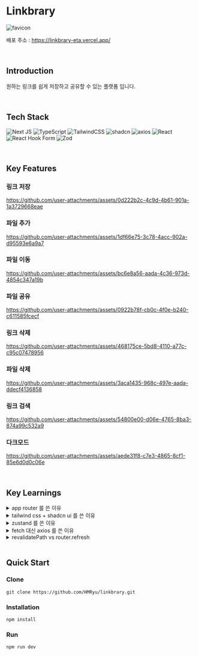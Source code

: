 # Linkbrary

![favicon](https://github.com/user-attachments/assets/1888ec45-30c6-4a00-9b94-217ebadc4fb8)

배포 주소  : https://linkbrary-eta.vercel.app/

<br />

## Introduction

원하는 링크를 쉽게 저장하고 공유할 수 있는 플랫폼 입니다.

<br />

## Tech Stack

![Next JS](https://img.shields.io/badge/Next-black?style=for-the-badge&logo=next.js&logoColor=white)
![TypeScript](https://img.shields.io/badge/typescript-%23007ACC.svg?style=for-the-badge&logo=typescript&logoColor=white)
![TailwindCSS](https://img.shields.io/badge/tailwindcss-%2338B2AC.svg?style=for-the-badge&logo=tailwind-css&logoColor=white)
![shadcn](https://img.shields.io/badge/shadcn%2Fui-000000?style=for-the-badge&logo=shadcnui&logoColor=white)
![axios](https://img.shields.io/badge/axios-671ddf?&style=for-the-badge&logo=axios&logoColor=white)
![React](https://img.shields.io/badge/zustand-%2320232a.svg?style=for-the-badge&logo=react&logoColor=%2361DAFB)
![React Hook Form](https://img.shields.io/badge/React%20Hook%20Form-%23EC5990.svg?style=for-the-badge&logo=reacthookform&logoColor=white)
![Zod](https://img.shields.io/badge/zod-%233068b7.svg?style=for-the-badge&logo=zod&logoColor=white)

<br />

## Key Features

### 링크 저장 
https://github.com/user-attachments/assets/0d222b2c-4c9d-4b61-901a-1a3729668eae

### 파일 추가
https://github.com/user-attachments/assets/1df66e75-3c78-4acc-902a-d95593e6a9a7

### 파일 이동
https://github.com/user-attachments/assets/bc6e8a56-aada-4c36-973d-4854c347a19b

### 파일 공유 
https://github.com/user-attachments/assets/0922b78f-cb0c-4f0e-b240-c611585fcecf

### 링크 삭제 
https://github.com/user-attachments/assets/468175ce-5bd8-4110-a77c-c95c07478956

### 파일 삭제 
https://github.com/user-attachments/assets/3aca1435-968c-497e-aada-ddecf4136858

### 링크 검색 
https://github.com/user-attachments/assets/54800e00-d06e-4765-8ba3-874a99c532a9

### 다크모드
https://github.com/user-attachments/assets/aede31f8-c7e3-4865-8cf1-85e6d0d0c06e

<br />

## Key Learnings

<details>
<summary>app router 를 쓴 이유</summary>
<br>
원래 시안에서는 Next.js 의 Pages router 를 이용하고, data fetching 시 react-query 를 사용하라고 했었다.

내가 생각하기에 서버 컴포넌트를 활용하는 것이 더 효율적이라고 생각하여 app router 로 변경하여 프로젝트를 진행하였다.

다음은 app router 를 쓴 이유들이다.

## Data Fetching

서버 컴포넌트를 통해서 효과적인 Data fetching 을 하기 위해 next.js 의 app router 를 사용했다.

app router 는 page router 와는 다르게 기본적으로 모든 컴포넌트가 서버 컴포넌트이다.

서버 컴포넌트는 서버에서 직접 렌더링 되기 때문에 브라우저에서 request 전송 시 이미 데이터가 포함된 HTML 이 작성되어 있다. 따라서 초기 로딩 시간을 매우 줄여줄 수 있기 때문에 유저는 완성된 HTML 을 바로 볼 수 있고 UX 향상에도 도움이 될 것이라고 판단하여 app router 를 도입하게 되었다.

## vs getServerSideProps

그럼 pages router 를 사용하면서 부분적으로 서버 사이드 렌더링을 사용할 수 있는 함수를 사용하면 되지 않냐는 궁금증이 있을 수 있다.

1. 코드의 간소화

getServerSideProps 는 특정 페이지에서 서버사이드 렌더링을 위해 필요한 함수이다. 그렇다고 한다면, 서버 사이드 렌더링이 필요한 부분에 계속 이 함수를 작성해야 하는데, 이렇게 되면 코드의 양이 길어질 수 있다.

2. 렌더링 프로세스

getServerSideProps 는 서버에서 데이터를 가져온 후 props 로 클라이언트 컴포넌트에 전달하는 방식이다. 반면, 서버 컴포넌트는 서버에서 데이터를 가져와 이미 HTML 을 렌더링 해 놓기 때문에 더 효율적으로 렌더링이 가능하다.

3. 캐싱

서버 컴포넌트는 자동으로 캐싱을 수행할 수 있는 반면, getServerSideProps 는 수동으로 캐싱을 해줘야 한다. 따라서 1번의 이유와 연결된다. 코드를 더욱 간소화 시킬 수 있다.

이러한 이유들로 app router 를 채택하였다.
</details>

<details>
<summary>tailwind css + shadcn ui 를 쓴 이유</summary>
<br>

</details>

<details>
<summary>zustand 를 쓴 이유</summary>
<br>

</details>


<details>
<summary>fetch 대신 axios 를 쓴 이유</summary>
<br>
Next.js 에서 제공되는 fetch 를 사용하지 않고 axios 를 사용하였다.

## Axios Interceptor

대부분의 api 요청 시 accessToken 을 header 에 담아서 요청을 보내야 했었다.

axios interceptor 를 사용하면 모든 http 요청을 중앙에서 제어할 수 있기 때문에 모든 요청에 공통된 헤더를 추가할 수 있어서 편리하게 데이터를 요청할 수 있었다.

fetch 함수는 인터셉터 기능을 기본적으로 지원하지 않았다. 그래서 따로 인터셉터 기능을 구현해야 했는데, 이 역시 코드의 양이 길어지기 때문에 axios interceptor 를 사용하였다.

- fetch 를 사용한 소스코드
    
    
    ```tsx
    import { getAccessToken } from "../cookies";
    
    const addLink = async (url: string, folderId: number | undefined) => {
      const accessToken = await getAccessToken();
    
      const res = await fetch(`${process.env.NEXT_PUBLIC_BASE_URL}/links`, {
        method: "POST",
        headers: {
          Authorization: `Bearer ${accessToken}`,
          "Content-Type": "application/json",
        },
        body: JSON.stringify({
          url,
          folderId,
        }),
      });
    
      return res;
    };
    
    export default addLink;
    ```

- axios 를 사용한 소스코드
    
    
    ```tsx
    import axiosInstance from "../axiosInstance";
    
    const addLink = async (url: string, folderId: number | undefined) => {
      const res = await axiosInstance.post("/links", {
        url,
        folderId,
      });
    
      return res;
    };

    export default addLink;
    ```
    

물론 fetch 를 사용하면 캐싱 기능이 내장되어 있어서 장점이 있었겠지만, 코드를 간단하게 적을 수 있어 보는 사람이 이해하기 쉬운 이점이 더 크다고 생각하여 axios 를 사용하였다.
</details>

<details>
<summary>revalidatePath vs router.refresh</summary>
<br>
이 프로젝트에서는 router.refresh 를 많이 사용하였다.

revalidatePath 는 서버측에서 사용되는 캐시 무효화 함수이고, router.refresh 는 클라이언트측에서 사용되는 캐시 무효화 함수이다.

이 프로젝트에서는 모달을 이용하여 데이터를 변경하는 경우가 굉장히 많았는데, 모달 사용 시 이벤트가 많았고, 이벤트를 사용하기 위해 클라이언트 컴포넌트를 사용했다.

따라서 데이터의 변경 시 클라이언트에서 사용 가능한 router.refresh 를 적극적으로 사용하였다.
</details>

<br />

## Quick Start

### Clone
```
git clone https://github.com/HMRyu/linkbrary.git
```

### Installation
```
npm install
```

### Run
```
npm run dev
```


